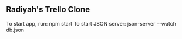 ## Radiyah's Trello Clone

To start app, run: npm start
To start JSON server: json-server --watch db.json